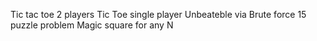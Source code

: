 Tic tac toe 2 players
Tic Toe single player Unbeateble via Brute force
15 puzzle problem
Magic square for any N
